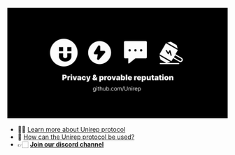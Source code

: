 ![header](https://github.com/Unirep/.github/blob/main/assets/repository-unirep.png)
- ✍🏻 [Learn more about Unirep protocol](https://unirep.gitbook.io/unirep/introduction)
- 👀 [How can the Unirep protocol be used?](https://unirep.social/)
- 👉🏻 [**Join our discord channel**](https://discord.gg/PJ9xYqeNY5)
